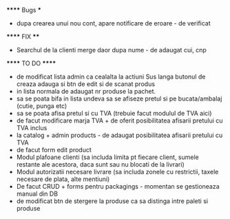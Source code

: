 ************\*\*\*\************* Bugs ****************\*****************

- dupa crearea unui nou cont, apare notificare de eroare - de verificat

************\*\*\*\************* FIX ****************\*\*****************

- Searchul de la clienti merge daor dupa nume - de adaugat cui, cnp

************\*\*\*\************* TO DO **************\*\*\*\***************

- de modificat lista admin ca cealalta la actiuni Sus langa butonul de creaza adauga si btn de edit si de scanat produs
- in lista normala de adaugat nr produse la pachet.
- sa se poata bifa in lista undeva sa se afiseze pretul si pe bucata/ambalaj (cutie, punga etc)
- sa se poata afisa pretul si cu TVA (trebuie facut modulul de TVA aici)
- de facut modificare marja TVA + de oferit posibilitatea afisarii pretului cu TVA inclus
- la catalog + admin products - de adaugat posibilitatea afisarii pretului cu TVA
- de facut form edit product
- Modul plafoane clienti (sa includa limita pt fiecare client, sumele restante ale acestora, daca sunt sau nu blocati de la livrari)
- Modul autorizatii necesare livrare (sa includa zonele cu restrictii, taxele necesare de plata, alte mentiuni)
- De facut CRUD + forms pentru packagings - momentan se gestioneaza manual din DB
- de modificat btn de stergere la produse ca sa distinga intre paleti si produse
